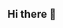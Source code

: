 ## Hi there 👋

<!--
**kobe22224/kobe22224** is a ✨ _special_ ✨ repository because its `README.md` (this file) appears on your GitHub profile.

Here are some ideas to get you started:

- 🔭 I’m interested in computer science
- 🌱 I’m currently learning computer science
- 👯 My hobby is basketball
-->
